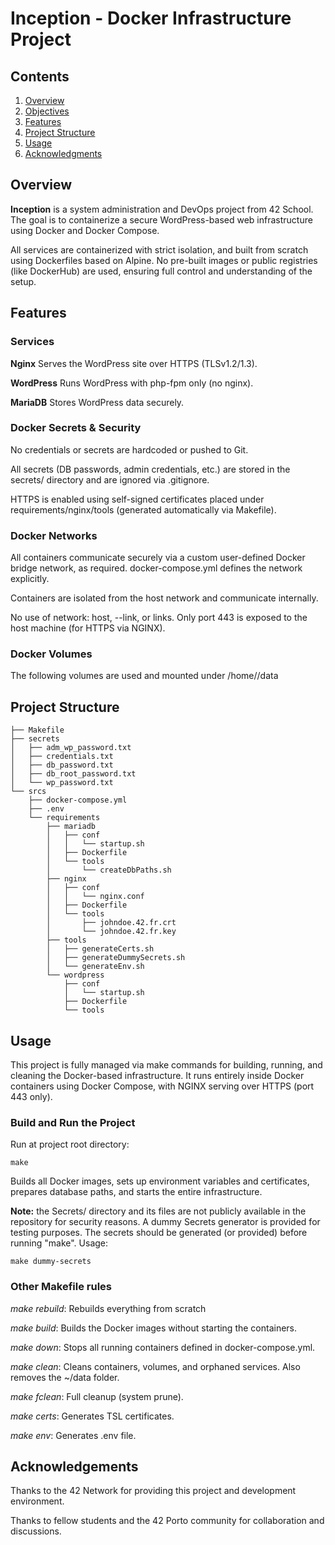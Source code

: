 # Inception - Docker Infrastructure Project

## Contents

1. [Overview](#overview)
2. [Objectives](#objectives)
3. [Features](#features)
4. [Project Structure](#project-structure)
5. [Usage](#usage)
6. [Acknowledgments](#acknowledgments)

## Overview

**Inception** is a system administration and DevOps project from 42 School. The goal is to containerize a secure WordPress-based web infrastructure using Docker and Docker Compose.

All services are containerized with strict isolation, and built from scratch using Dockerfiles based on Alpine. No pre-built images or public registries (like DockerHub) are used, ensuring full control and understanding of the setup.

## Features

### Services

**Nginx**	Serves the WordPress site over HTTPS (TLSv1.2/1.3).

**WordPress**	Runs WordPress with php-fpm only (no nginx).

**MariaDB**	Stores WordPress data securely.

### Docker Secrets & Security

No credentials or secrets are hardcoded or pushed to Git.

All secrets (DB passwords, admin credentials, etc.) are stored in the secrets/ directory and are ignored via .gitignore.

HTTPS is enabled using self-signed certificates placed under requirements/nginx/tools (generated automatically via Makefile).

### Docker Networks

All containers communicate securely via a custom user-defined Docker bridge network, as required. docker-compose.yml defines the network explicitly.

Containers are isolated from the host network and communicate internally.

No use of network: host, --link, or links. Only port 443 is exposed to the host machine (for HTTPS via NGINX).

### Docker Volumes

The following volumes are used and mounted under /home/<username>/data

## Project Structure

```
├── Makefile
├── secrets
│   ├── adm_wp_password.txt
│   ├── credentials.txt
│   ├── db_password.txt
│   ├── db_root_password.txt
│   └── wp_password.txt
└── srcs
    ├── docker-compose.yml
    ├── .env
    └── requirements
        ├── mariadb
        │   ├── conf
        │   │   └── startup.sh
        │   ├── Dockerfile
        │   └── tools
        │       └── createDbPaths.sh
        ├── nginx
        │   ├── conf
        │   │   └── nginx.conf
        │   ├── Dockerfile
        │   └── tools
        │       ├── johndoe.42.fr.crt
        │       └── johndoe.42.fr.key
        ├── tools
        │   ├── generateCerts.sh
        │   ├── generateDummySecrets.sh
        │   └── generateEnv.sh
        └── wordpress
            ├── conf
            │   └── startup.sh
            ├── Dockerfile
            └── tools
```

## Usage

This project is fully managed via make commands for building, running, and cleaning the Docker-based infrastructure. It runs entirely inside Docker containers using Docker Compose, with NGINX serving over HTTPS (port 443 only).

### Build and Run the Project

Run at project root directory:
```
make
```
Builds all Docker images, sets up environment variables and certificates, prepares database paths, and starts the entire infrastructure.

**Note:** the Secrets/ directory and its files are not publicly available in the repository for security reasons. A dummy Secrets generator is provided for testing purposes. The secrets should be generated (or provided) before running "make". Usage:

```
make dummy-secrets
```

### Other Makefile rules

_make rebuild_: Rebuilds everything from scratch

_make build_: Builds the Docker images without starting the containers.

_make down_: Stops all running containers defined in docker-compose.yml.

_make clean_: Cleans containers, volumes, and orphaned services. Also removes the ~/data folder.
    
_make fclean_: Full cleanup (system prune).

_make certs_: Generates TSL certificates.

_make env_: Generates .env file.

## Acknowledgements

Thanks to the 42 Network for providing this project and development environment.

Thanks to fellow students and the 42 Porto community for collaboration and discussions.
